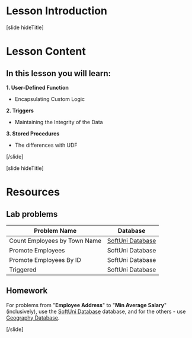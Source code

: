 # Lesson Introduction

[slide hideTitle]

# Lesson Content

## In this lesson you will learn:

**1. User-Defined Function** 

- Encapsulating Custom Logic

**2. Triggers**

- Maintaining the Integrity of the Data

**3. Stored Procedures**

- The differences with UDF

[/slide]

[slide hideTitle]
# Resources

## Lab problems

|**Problem Name**|**Database**|
|---|---|
|Count Employees by Town Name|[SoftUni Database]()|
|Promote Employees|SoftUni Database|
|Promote Employees By ID|SoftUni Database|
|Triggered|SoftUni Database|


## Homework

For problems from "**Employee Address**" to "**Min Average Salary**" (inclusively), use the [SoftUni Database]() database, and for the others - use [Geography Database]().

[/slide]